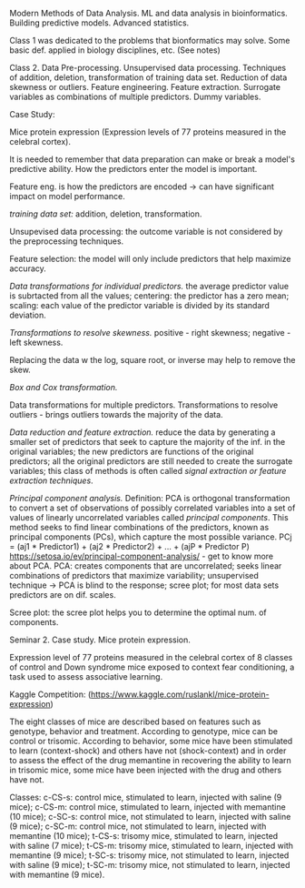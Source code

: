 Modern Methods of Data Analysis.
ML and data analysis in bioinformatics. Building predictive models. Advanced statistics.



Class 1 was dedicated to the problems that bionformatics may solve. Some basic def. applied in biology disciplines, etc. (See notes)


Class 2. Data Pre-processing.
Unsupervised data processing. Techniques of addition, deletion, transformation of training data set. Reduction of data skewness or outliers. Feature engineering.
Feature extraction. Surrogate variables as combinations of multiple predictors. Dummy variables.

Case Study:

Mice protein expression (Expression levels of 77 proteins measured in the celebral cortex).


It is needed to remember that data preparation can make or break a model's predictive ability. How the predictors enter the model is important.

Feature eng. is how the predictors are encoded -> can have significant impact on model performance.

*training data set:*
addition,
deletion,
transformation.

Unsupevised data processing: the outcome variable is not considered by the preprocessing techniques.

Feature selection: the model will only include predictors that help maximize accuracy.

*Data transformations for individual predictors.*
the average predictor value is subrtacted from all the values;
centering: the predictor has a zero mean;
scaling: each value of the predictor variable is divided by its standard deviation.

*Transformations to resolve skewness.*
positive - right skewness;
negative - left skewness.

Replacing the data w the log, square root, or inverse may help to remove the skew.

*Box and Cox transformation.*

Data transformations for multiple predictors.
Transformations to resolve outliers - brings outliers towards the majority of the data.

*Data reduction and feature extraction.*
reduce the data by generating a smaller set of predictors that seek to capture the majority of the inf. in the original variables;
the new predictors are functions of the original predictors;
all the original predictors are still needed to create the surrogate variables;
this class of methods is often called *signal extraction or feature extraction techniques*.

*Principal component analysis.*
Definition: PCA is orthogonal transformation to convert a set of observations of possibly correlated variables into a set of values of linearly uncorrelated variables called *principal components*.
This method seeks to find linear combinations of the predictors, known as principal components (PCs), which capture the most possible variance.
PCj = (aj1 * Predictor1) + (aj2 * Predictor2) + ... + (ajP * Predictor P)
https://setosa.io/ev/principal-component-analysis/ - get to know more about PCA.
PCA:
creates components that are uncorrelated;
seeks linear combinations of predictors that maximize variability;
unsupervised technique -> PCA is blind to the response;
scree plot;
for most data sets predictors are on dif. scales.

Scree plot: the scree plot helps you to determine the optimal num. of components.


Seminar 2. Case study. Mice protein expression.

Expression level of 77 proteins measured in the celebral cortex of 8 classes of control and Down syndrome mice exposed to context fear conditioning, a task used to assess associative learning.

Kaggle Competition: (https://www.kaggle.com/ruslankl/mice-protein-expression)

The eight classes of mice are described based on features such as genotype, behavior and treatment. According to genotype, mice can be control or trisomic. According to behavior, some mice have been stimulated to learn (context-shock) and others have not (shock-context) and in order to assess the effect of the drug memantine in recovering the ability to learn in trisomic mice, some mice have been injected with the drug and others have not.

Classes:
c-CS-s: control mice, stimulated to learn, injected with saline (9 mice);
c-CS-m: control mice, stimulated to learn, injected with memantine (10 mice);
c-SC-s: control mice, not stimulated to learn, injected with saline (9 mice);
c-SC-m: control mice, not stimulated to learn, injected with memantine (10 mice);
t-CS-s: trisomy mice, stimulated to learn, injected with saline (7 mice);
t-CS-m: trisomy mice, stimulated to learn, injected with memantine (9 mice);
t-SC-s: trisomy mice, not stimulated to learn, injected with saline (9 mice);
t-SC-m: trisomy mice, not stimulated to learn, injected with memantine (9 mice).



